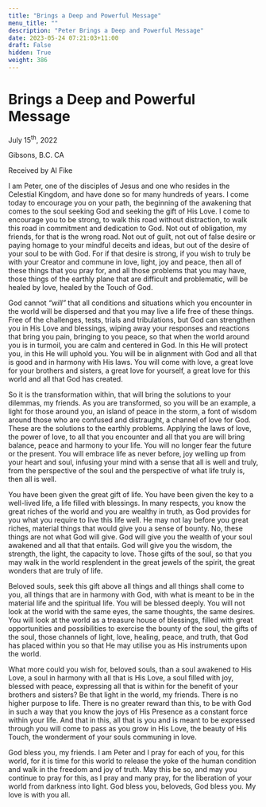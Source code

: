 ```yaml
---
title: "Brings a Deep and Powerful Message"
menu_title: ""
description: "Peter Brings a Deep and Powerful Message"
date: 2023-05-24 07:21:03+11:00
draft: False
hidden: True
weight: 386
---
```

# Brings a Deep and Powerful Message

July 15<sup>th</sup>, 2022

Gibsons, B.C. CA

Received by Al Fike   



I am Peter, one of the disciples of Jesus and one who resides in the Celestial Kingdom, and have done so for many hundreds of years. I come today to encourage you on your path, the beginning of the awakening that comes to the soul seeking God and seeking the gift of His Love. I come to encourage you to be strong, to walk this road without distraction, to walk this road in commitment and dedication to God. Not out of obligation, my friends, for that is the wrong road. Not out of guilt, not out of false desire or paying homage to your mindful deceits and ideas, but out of the desire of your soul to be with God. For if that desire is strong, if you wish to truly be with your Creator and commune in love, light, joy and peace, then all of these things that you pray for, and all those problems that you may have, those things of the earthly plane that are difficult and problematic, will be healed by love, healed by the Touch of God.

God cannot *“will”* that all conditions and situations which you encounter in the world will be dispersed and that you may live a life free of these things. Free of the challenges, tests, trials and tribulations, but God can strengthen you in His Love and blessings, wiping away your responses and reactions that bring you pain, bringing to you peace, so that when the world around you is in turmoil, you are calm and centered in God. In this He will protect you, in this He will uphold you. You will be in alignment with God and all that is good and in harmony with His laws. You will come with love, a great love for your brothers and sisters, a great love for yourself, a great love for this world and all that God has created.

So it is the transformation within, that will bring the solutions to your dilemmas, my friends. As you are transformed, so you will be an example, a light for those around you, an island of peace in the storm, a font of wisdom around those who are confused and distraught, a channel of love for God. These are the solutions to the earthly problems. Applying the laws of love, the power of love, to all that you encounter and all that you are will bring balance, peace and harmony to your life. You will no longer fear the future or the present. You will embrace life as never before, joy welling up from your heart and soul, infusing your mind with a sense that all is well and truly, from the perspective of the soul and the perspective of what life truly is, then all is well.

You have been given the great gift of life. You have been given the key to a well-lived life, a life filled with blessings. In many respects, you know the great riches of the world and you are wealthy in truth, as God provides for you what you require to live this life well. He may not lay before you great riches, material things that would give you a sense of bounty. No, these things are not what God will give. God will give you the wealth of your soul awakened and all that that entails. God will give you the wisdom, the strength, the light, the capacity to love. Those gifts of the soul, so that you may walk in the world resplendent in the great jewels of the spirit, the great wonders that are truly of life.

Beloved souls, seek this gift above all things and all things shall come to you, all things that are in harmony with God, with what is meant to be in the material life and the spiritual life. You will be blessed deeply. You will not look at the world with the same eyes, the same thoughts, the same desires. You will look at the world as a treasure house of blessings, filled with great opportunities and possibilities to exercise the bounty of the soul, the gifts of the soul, those channels of light, love, healing, peace, and truth, that God has placed within you so that He may utilise you as His instruments upon the world.

What more could you wish for, beloved souls, than a soul awakened to His Love, a soul in harmony with all that is His Love, a soul filled with joy, blessed with peace, expressing all that is within for the benefit of your brothers and sisters? Be that light in the world, my friends. There is no higher purpose to life. There is no greater reward than this, to be with God in such a way that you know the joys of His Presence as a constant force within your life. And that in this, all that is you and is meant to be expressed through you will come to pass as you grow in His Love, the beauty of His Touch, the wonderment of your souls communing in love.

God bless you, my friends. I am Peter and I pray for each of you, for this world, for it is time for this world to release the yoke of the human condition and walk in the freedom and joy of truth. May this be so, and may you continue to pray for this, as I pray and many pray, for the liberation of your world from darkness into light. God bless you, beloveds, God bless you. My love is with you all.